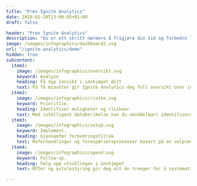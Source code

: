 ```yaml
---
title: "Prøv Ignite Analytics"
date: 2019-02-20T13:09:05+01:00
draft: false

header: "Prøv Ignite Analytics"
description: "Du er ett skritt nærmere å frigjøre din tid og forbedre lønnsomheten for din virksomhet!"
image: /images/infographics/dashboard2.svg
url: "/ignite-analytics/demo"
hidden: true
subcontent:
  item1:
    image: /images/infographics/oversikt.svg
    keyword: Analyze
    heading: Få dyp innsikt i innkjøpet ditt
    text: På få minutter gir Ignite Analytics deg full oversikt over innkjøpets sammensetning og utvikling
  item2:
    image: /images/infographics/risiko.svg
    keyword: Prioritize.
    heading: Identifiser muligheter og risikoer
    text: Med intelligent databerikelse kan du umiddelbart identifisere de største mulighetene og risikoene i din leverandørbase
  item3:
    image: /images/infographics/setup.svg
    keyword: Implement. 
    heading: Gjennomfør forbedringstiltak
    text: Reforhandlinger og forespørselsprosesser basert på en velprøvd tilnærming er klare til å implementeres - enkelt og effektivt
  item4:
    image: /images/infographics/spend.svg
    keyword: Follow-up. 
    heading: Følg opp utviklingen i innkjøpet
    text: KPIer og avtalestyring gir deg alt du trenger for å systematisk følge opp kjøpet, leverandører og avtaler over tid

---
```


<script>
  document.addEventListener('DOMContentLoaded', () => {
    hbspt.forms.create({
      portalId: "4304957",
      formId: "ec8bea86-3863-47f8-87f4-5130968cd023"
    });
  })

</script>
